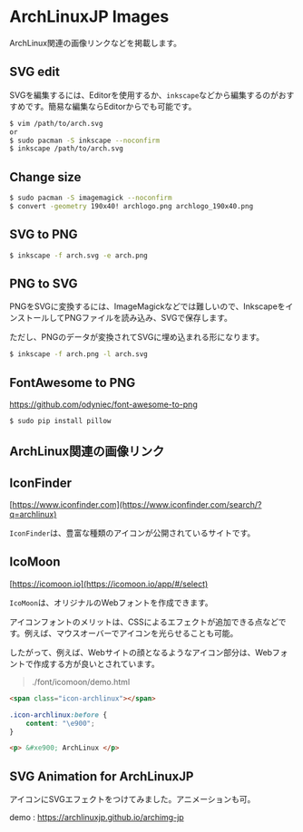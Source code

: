 # ArchLinuxJP Images

ArchLinux関連の画像リンクなどを掲載します。

## SVG edit

SVGを編集するには、Editorを使用するか、`inkscape`などから編集するのがおすすめです。簡易な編集ならEditorからでも可能です。

```bash
$ vim /path/to/arch.svg
or
$ sudo pacman -S inkscape --noconfirm
$ inkscape /path/to/arch.svg
```

## Change size

```bash
$ sudo pacman -S imagemagick --noconfirm
$ convert -geometry 190x40! archlogo.png archlogo_190x40.png
```

## SVG to PNG


```bash
$ inkscape -f arch.svg -e arch.png
```

## PNG to SVG

PNGをSVGに変換するには、ImageMagickなどでは難しいので、InkscapeをインストールしてPNGファイルを読み込み、SVGで保存します。

ただし、PNGのデータが変換されてSVGに埋め込まれる形になります。

```bash
$ inkscape -f arch.png -l arch.svg
```

## FontAwesome to PNG

https://github.com/odyniec/font-awesome-to-png

```bash
$ sudo pip install pillow
```

## ArchLinux関連の画像リンク

## IconFinder

[https://www.iconfinder.com](https://www.iconfinder.com/search/?q=archlinux)

`IconFinder`は、豊富な種類のアイコンが公開されているサイトです。

## IcoMoon

[https://icomoon.io](https://icomoon.io/app/#/select)

`IcoMoon`は、オリジナルのWebフォントを作成できます。

アイコンフォントのメリットは、CSSによるエフェクトが追加できる点などです。例えば、マウスオーバーでアイコンを光らせることも可能。

したがって、例えば、Webサイトの顔となるようなアイコン部分は、Webフォントで作成する方が良いとされています。

> ./font/icomoon/demo.html

```html
<span class="icon-archlinux"></span>
```

```css
.icon-archlinux:before {
    content: "\e900";
}
```

```html
<p> &#xe900; ArchLinux </p>
```

## SVG Animation for ArchLinuxJP

アイコンにSVGエフェクトをつけてみました。アニメーションも可。

demo : https://archlinuxjp.github.io/archimg-jp


